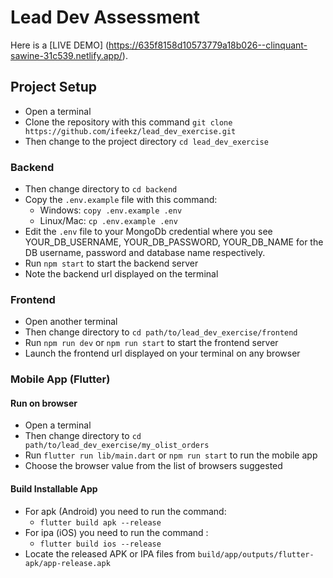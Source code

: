 # Lead Dev Assessment
Here is a [LIVE DEMO] (https://635f8158d10573779a18b026--clinquant-sawine-31c539.netlify.app/).
## Project Setup
* Open a terminal
* Clone the repository with this command `git clone https://github.com/ifeekz/lead_dev_exercise.git`
* Then change to the project directory `cd lead_dev_exercise`

### Backend
* Then change directory to `cd backend`
* Copy the `.env.example` file with this command:
    * Windows: `copy .env.example .env`
    * Linux/Mac: `cp .env.example .env`
* Edit the `.env` file to your MongoDb credential where you see YOUR_DB_USERNAME, YOUR_DB_PASSWORD, YOUR_DB_NAME for the DB username, password and database name respectively.
* Run `npm start` to start the backend server
* Note the backend url displayed on the terminal

### Frontend
* Open another terminal
* Then change directory to `cd path/to/lead_dev_exercise/frontend`
* Run `npm run dev` or `npm run start` to start the frontend server
* Launch the frontend url displayed on your terminal on any browser

### Mobile App (Flutter)
#### Run on browser
* Open a terminal
* Then change directory to `cd path/to/lead_dev_exercise/my_olist_orders`
* Run `flutter run lib/main.dart` or `npm run start` to run the mobile app
* Choose the browser value from the list of browsers suggested

#### Build Installable App
* For apk (Android) you need to run the command:
    - `flutter build apk --release`
* For ipa (iOS) you need to run the command :
    - `flutter build ios --release`
* Locate the released APK or IPA files from `build/app/outputs/flutter-apk/app-release.apk`
